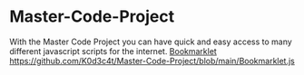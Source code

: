 # Master-Code-Project
With the Master Code Project you can have quick and easy access to many different javascript scripts for the internet.
[Bookmarklet](https://github.com/K0d3c4t/Master-Code-Project/blob/main/Bookmarklet.js)
https://github.com/K0d3c4t/Master-Code-Project/blob/main/Bookmarklet.js
